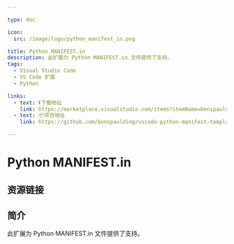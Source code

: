 ```yaml
---

type: doc

icon:
  src: /image/logo/python_manifest_in.png

title: Python MANIFEST.in
description: 此扩展为 Python MANIFEST.in 文件提供了支持。
tags:
  - Visual Studio Code
  - VS Code 扩展
  - Python

links:
  - text: ⏬下载地址
    link: https://marketplace.visualstudio.com/items?itemName=benspaulding.python-manifest-template
  - text: 📦项目地址
    link: https://github.com/benspaulding/vscode-python-manifest-template

---
```


<ShowLogo />

# Python MANIFEST.in

<ShowTags />

<ShowBreadcrumb />

## 资源链接

<ShowLinks />

## 简介

此扩展为 Python MANIFEST.in 文件提供了支持。
